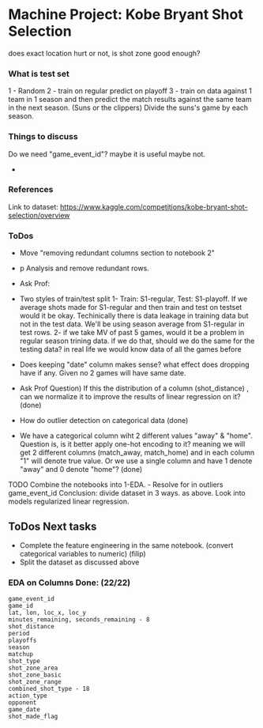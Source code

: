 # Machine Project: Kobe Bryant Shot Selection

does exact location hurt or not, is shot zone good enough?

### What is test set
1 - Random 
2 - train on regular predict on playoff 
3 - train on data against 1 team in 1 season and then predict the match results against 
the same team in the next season.  (Suns or the clippers) Divide the suns's game by each season.


### Things to discuss
Do we need "game_event_id"? maybe it is useful maybe not.

- 

### References
Link to dataset: https://www.kaggle.com/competitions/kobe-bryant-shot-selection/overview


### ToDos
- Move "removing redundant columns section to notebook 2"
- p Analysis and remove redundant rows.

- Ask Prof: 
- Two styles of train/test split
1- Train: S1-regular, Test: S1-playoff. If we average shots made for S1-regular and then train
  and test on testset would it be okay. Techinically there is data leakage in training data
  but not in the test data. We'll be using season average from S1-regular in test rows. 
2- if we take MV of past 5 games, would it be a problem in regular season trining data. 
  if we do that, should we do the same for the testing data? in real life we would know data of 
  all the games before 
- Does keeping "date" column makes sense? what effect does dropping have if any. Given no 2 games 
  will have same date.

- Ask Prof Question) If this the distribution of a column (shot_distance)
  , can we normalize it to improve the results of linear regression on it? (done)
- How do outlier detection on categorical data (done)
- We have a categorical column wiht 2 different values "away" & "home". Question is, is it better apply one-hot encoding to it? 
  meaning we will get 2 different columns (match_away, match_home) and in each column "1" will denote true value. Or we use a 
  single column and have 1 denote "away" and 0 denote "home"? (done)
  
TODO 
Combine the notebooks into 1-EDA.
    - Resolve for in outliers game_event_id
Conclusion: divide dataset in 3 ways. as above.
Look into models regularized linear regression.

## ToDos Next tasks
- Complete the feature engineering in the same notebook. (convert categorical variables to numeric) (filip)
- Split the dataset as discussed above



### EDA on Columns Done: (22/22)
    game_event_id
    game_id
    lat, lon, loc_x, loc_y
    minutes_remaining, seconds_remaining - 8
    shot_distance
    period 
    playoffs
    season
    matchup
    shot_type
    shot_zone_area
    shot_zone_basic
    shot_zone_range
    combined_shot_type - 18
    action_type
    opponent
    game_date
    shot_made_flag
